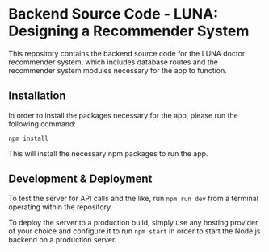 # Backend Source Code - LUNA: Designing a Recommender System
This repository contains the backend source code for the LUNA doctor recommender system, which includes database routes and the recommender system modules necessary for the app to function. 

## Installation
In order to install the packages necessary for the app, please run the following command: 

`npm install`

This will install the necessary npm packages to run the app.


## Development & Deployment

To test the server for API calls and the like, run `npm run dev` from a terminal operating within the repository. 

To deploy the server to a production build, simply use any hosting provider of your choice and configure it to run `npm start` in order to start the Node.js backend on a production server.
